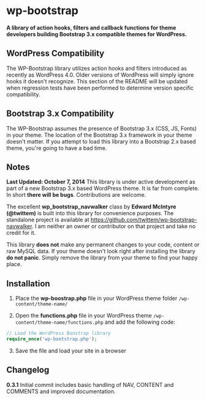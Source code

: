 wp-bootstrap
===================

**A library of action hooks, filters and callback functions for theme developers building Bootstrap 3.x compatible themes for WordPress.**

WordPress Compatibility
-----------------------
The WP-Bootstrap library utilizes action hooks and filters introduced as recently as WordPress 4.0. Older versions of WordPress will simply ignore hooks it doesn't recognize. This section of the README will be updated when regression tests have been performed to determine version specific compatibility.

Bootstrap 3.x Compatibility
---------------------------
The WP-Bootstrap assumes the presence of Bootstrap 3.x (CSS, JS, Fonts) in your theme. The location of the Bootstrap 3.x framework in your theme doesn't matter. If you attempt to load this library into a Bootstrap 2.x based theme, you're going to have a bad time.

Notes
-----
**Last Updated: October 7, 2014**
This library is under active development as part of a new Bootstrap 3.x based WordPress theme. It is far from complete. In short **there will be bugs**. Contributions are welcome.

The excellent **wp_bootstrap_navwalker** class by **Edward McIntyre (@twittem)** is built into this library for convenience purposes. The standalone project is available at https://github.com/twittem/wp-bootstrap-navwalker. I am neither an owner or contributor on that project and take no credit for it.

This library **does not** make any permanent changes to your code, content or raw MySQL data. If your theme doesn't look right after installing the library **do not panic**. Simply remove the library from your theme to find your happy place.

Installation
------------
1. Place the **wp-boostrap.php** file in your WordPress theme folder `/wp-content/theme-name/`

2. Open the **functions.php** file in your WordPress theme `/wp-content/theme-name/functions.php` and add the following code:

```php
// Load the WordPress Boostrap library
require_once('wp-bootstrap.php');
```

3. Save the file and load your site in a browser

Changelog
---------
**0.3.1**
Initial commit includes basic handling of NAV, CONTENT and COMMENTS and improved documentation.
